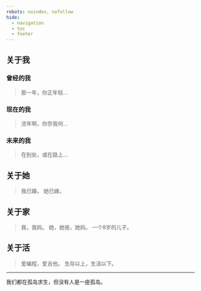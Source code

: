 ```yaml
---
robots: noindex, nofollow
hide:
  - navigation
  - toc
  - footer
---
```


## 关于我

### 曾经的我

> 那一年，你正年轻…

### 现在的我

> 流年啊，你奈我何…

### 未来的我

> 在别处，或在路上…

## 关于她

> 我已婚，
> 她已嫁。

## 关于家

> 我，我妈。
> 她，她爸，她妈。
> 一个8岁的儿子。

## 关于活

> 爱编程，爱吉他。
> 生存以上，生活以下。

---

我们都在孤岛求生，但没有人是一座孤岛。
